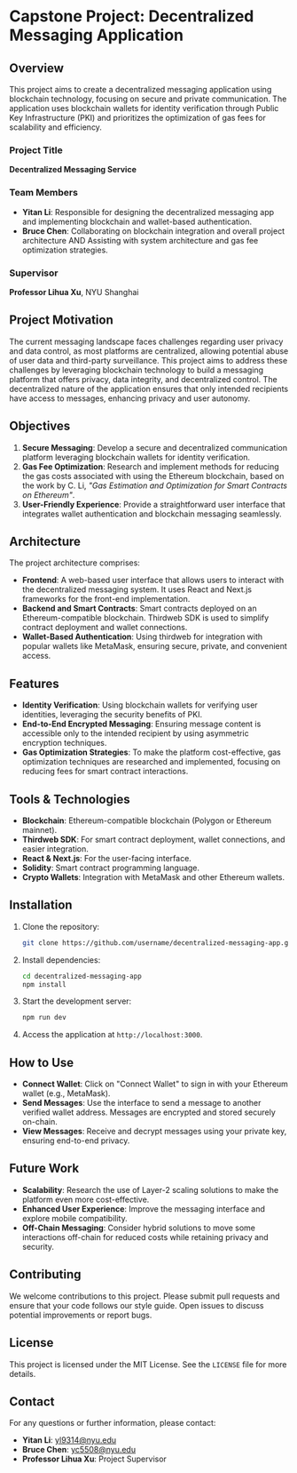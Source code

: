 # Capstone Project: Decentralized Messaging Application

## Overview

This project aims to create a decentralized messaging application using blockchain technology, focusing on secure and private communication. The application uses blockchain wallets for identity verification through Public Key Infrastructure (PKI) and prioritizes the optimization of gas fees for scalability and efficiency.

### Project Title

**Decentralized Messaging Service**

### Team Members

- **Yitan Li**: Responsible for designing the decentralized messaging app and implementing blockchain and wallet-based authentication.
- **Bruce Chen**: Collaborating on blockchain integration and overall project architecture AND Assisting with system architecture and gas fee optimization strategies.

### Supervisor

**Professor Lihua Xu**, NYU Shanghai

## Project Motivation

The current messaging landscape faces challenges regarding user privacy and data control, as most platforms are centralized, allowing potential abuse of user data and third-party surveillance. This project aims to address these challenges by leveraging blockchain technology to build a messaging platform that offers privacy, data integrity, and decentralized control. The decentralized nature of the application ensures that only intended recipients have access to messages, enhancing privacy and user autonomy.

## Objectives

1. **Secure Messaging**: Develop a secure and decentralized communication platform leveraging blockchain wallets for identity verification.
2. **Gas Fee Optimization**: Research and implement methods for reducing the gas costs associated with using the Ethereum blockchain, based on the work by C. Li, _"Gas Estimation and Optimization for Smart Contracts on Ethereum"_.
3. **User-Friendly Experience**: Provide a straightforward user interface that integrates wallet authentication and blockchain messaging seamlessly.

## Architecture

The project architecture comprises:

- **Frontend**: A web-based user interface that allows users to interact with the decentralized messaging system. It uses React and Next.js frameworks for the front-end implementation.
- **Backend and Smart Contracts**: Smart contracts deployed on an Ethereum-compatible blockchain. Thirdweb SDK is used to simplify contract deployment and wallet connections.
- **Wallet-Based Authentication**: Using thirdweb for integration with popular wallets like MetaMask, ensuring secure, private, and convenient access.

## Features

- **Identity Verification**: Using blockchain wallets for verifying user identities, leveraging the security benefits of PKI.
- **End-to-End Encrypted Messaging**: Ensuring message content is accessible only to the intended recipient by using asymmetric encryption techniques.
- **Gas Optimization Strategies**: To make the platform cost-effective, gas optimization techniques are researched and implemented, focusing on reducing fees for smart contract interactions.

## Tools & Technologies

- **Blockchain**: Ethereum-compatible blockchain (Polygon or Ethereum mainnet).
- **Thirdweb SDK**: For smart contract deployment, wallet connections, and easier integration.
- **React & Next.js**: For the user-facing interface.
- **Solidity**: Smart contract programming language.
- **Crypto Wallets**: Integration with MetaMask and other Ethereum wallets.

## Installation

1. Clone the repository:
   ```bash
   git clone https://github.com/username/decentralized-messaging-app.git
   ```
2. Install dependencies:
   ```bash
   cd decentralized-messaging-app
   npm install
   ```
3. Start the development server:
   ```bash
   npm run dev
   ```
4. Access the application at `http://localhost:3000`.

## How to Use

- **Connect Wallet**: Click on "Connect Wallet" to sign in with your Ethereum wallet (e.g., MetaMask).
- **Send Messages**: Use the interface to send a message to another verified wallet address. Messages are encrypted and stored securely on-chain.
- **View Messages**: Receive and decrypt messages using your private key, ensuring end-to-end privacy.

## Future Work

- **Scalability**: Research the use of Layer-2 scaling solutions to make the platform even more cost-effective.
- **Enhanced User Experience**: Improve the messaging interface and explore mobile compatibility.
- **Off-Chain Messaging**: Consider hybrid solutions to move some interactions off-chain for reduced costs while retaining privacy and security.

## Contributing

We welcome contributions to this project. Please submit pull requests and ensure that your code follows our style guide. Open issues to discuss potential improvements or report bugs.

## License

This project is licensed under the MIT License. See the `LICENSE` file for more details.

## Contact

For any questions or further information, please contact:

- **Yitan Li**: [yl9314@nyu.edu](mailto:y9314@nyu.edu)
- **Bruce Chen**: [yc5508@nyu.edu](mailto:yc5508@nyu.edu)
- **Professor Lihua Xu**: Project Supervisor
